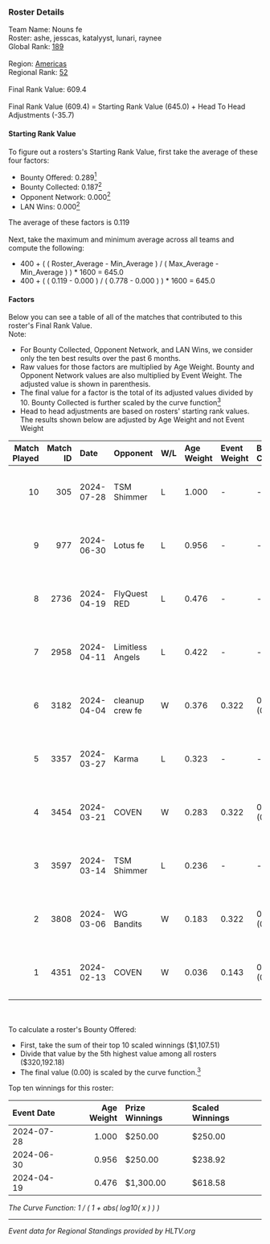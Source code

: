 ### Roster Details<br />
Team Name: Nouns fe<br />
Roster: ashe, jesscas, katalyyst, lunari, raynee<br />
Global Rank: [189](../standings_global.md)<br />
<br />
Region: [Americas]( ../standings_americas.md)<br />
Regional Rank: [52]( ../standings_americas.md)<br />
<br />
Final Rank Value:  609.4<br />
<br />
Final Rank Value (609.4) = Starting Rank Value (645.0) + Head To Head Adjustments (-35.7)<br />

#### Starting Rank Value<br />
To figure out a rosters's Starting Rank Value, first take the average of these four factors:<br />
- Bounty Offered: 0.289[<sup>1</sup>](#table2)
- Bounty Collected: 0.187[<sup>2</sup>](#table1)
- Opponent Network: 0.000[<sup>2</sup>](#table1)
- LAN Wins: 0.000[<sup>2</sup>](#table1)

The average of these factors is 0.119<br />
<br />
Next, take the maximum and minimum average across all teams and compute the following:<br />
- 400 + ( ( Roster_Average - Min_Average ) / ( Max_Average - Min_Average ) ) * 1600 = 645.0
- 400 + ( ( 0.119 - 0.000 ) / ( 0.778 - 0.000 ) ) * 1600 = 645.0


#### Factors<br />
Below you can see a table of all of the matches that contributed to this roster's Final Rank Value.<br />
Note:<br />

- For Bounty Collected, Opponent Network, and LAN Wins, we consider only the ten best results over the past 6 months.
- Raw values for those factors are multiplied by Age Weight. Bounty and Opponent Network values are also multiplied by Event Weight. The adjusted value is shown in parenthesis.
- The final value for a factor is the total of its adjusted values divided by 10. Bounty Collected is further scaled by the curve function[<sup>3</sup>](#curveFunction)
- Head to head adjustments are based on rosters' starting rank values. The results shown below are adjusted by Age Weight and not Event Weight
<span id="table1"></span><br />


| Match Played | Match ID | Date       | Opponent         | W/L | Age Weight | Event Weight | Bounty Collected | Opponent Network | LAN Wins  | H2H Adj. | Roster                                   |
| -: | -: | :- | :- | :- | :- | :- | :- | :- | :- | -: | :- |
|           10 |      305 | 2024-07-28 | TSM Shimmer      | L   | 1.000      | -            | -                | -                | -         |   -12.61 | ashe, jesscas, katalyyst, lunari, raynee |
|            9 |      977 | 2024-06-30 | Lotus fe         | L   | 0.956      | -            | -                | -                | -         |   -14.82 | ashe, daria, jesscas, katalyyst, raynee  |
|            8 |     2736 | 2024-04-19 | FlyQuest RED     | L   | 0.476      | -            | -                | -                | -         |    -5.20 | ashe, katalyyst, Knopk@, lunari, tokkis  |
|            7 |     2958 | 2024-04-11 | Limitless Angels | L   | 0.422      | -            | -                | -                | -         |    -6.75 | ashe, jesscas, katalyyst, lunari, tokkis |
|            6 |     3182 | 2024-04-04 | cleanup crew fe  | W   | 0.376      | 0.322        | 0.002 (0.000)    | 0.020 (0.002)    | 0 (0.000) |     5.65 | ashe, jesscas, katalyyst, lunari, tokkis |
|            5 |     3357 | 2024-03-27 | Karma            | L   | 0.323      | -            | -                | -                | -         |    -5.02 | ashe, jesscas, katalyyst, lunari, tokkis |
|            4 |     3454 | 2024-03-21 | COVEN            | W   | 0.283      | 0.322        | 0.001 (0.000)    | 0.000 (0.000)    | 0 (0.000) |     3.05 | ashe, jesscas, katalyyst, lunari, tokkis |
|            3 |     3597 | 2024-03-14 | TSM Shimmer      | L   | 0.236      | -            | -                | -                | -         |    -3.11 | ashe, jesscas, katalyyst, lunari, Rice   |
|            2 |     3808 | 2024-03-06 | WG Bandits       | W   | 0.183      | 0.322        | 0.002 (0.000)    | 0.020 (0.001)    | 0 (0.000) |     2.73 | ashe, jesscas, katalyyst, lunari, Rice   |
|            1 |     4351 | 2024-02-13 | COVEN            | W   | 0.036      | 0.143        | 0.001 (0.000)    | 0.000 (0.000)    | 0 (0.000) |     0.39 | ashe, jesscas, katalyyst, lunari, Rice   |

<br />
<span id="table2"></span><br />
To calculate a roster's Bounty Offered:<br />

- First, take the sum of their top 10 scaled winnings ($1,107.51)
- Divide that value by the 5th highest value among all rosters ($320,192.18)
- The final value (0.00) is scaled by the curve function.[<sup>3</sup>](#curveFunction)

Top ten winnings for this roster:<br />

| Event Date | Age Weight | Prize Winnings | Scaled Winnings |
| :- | -: | :- | :- |
| 2024-07-28 |      1.000 | $250.00        | $250.00         |
| 2024-06-30 |      0.956 | $250.00        | $238.92         |
| 2024-04-19 |      0.476 | $1,300.00      | $618.58         |


<span id="curveFunction"></span>_The Curve Function: 1 / ( 1 + abs( log10( x ) ) )_<br />

---
_Event data for Regional Standings provided by HLTV.org_<br />
